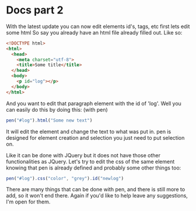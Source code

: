 # Docs part 2

With the latest update you can now edit elements id's, tags, etc
first lets edit some html
So say you already have an html file already filled out. Like so:
```html
<!DOCTYPE html>
<html>
  <head>
    <meta charset="utf-8">
    <title>Some title</title>
  </head>
  <body>
    <p id="log"></p>
  </body>
</html>
```

And you want to edit that paragraph element with the id of 'log'.
Well you can easily do this by doing this:
(with pen)

```js
pen("#log").html("Some new text")
```

It will edit the element and change the text to what was put in.
pen is designed for element creation and selection you just need to put selection on.

Like it can be done with JQuery but it does not have those other functionalities as JQuery.
Let's try to edit the css of the same element knowing that pen is already defined and probably some other things too:

```js
pen("#log").css("color", "grey").id("newlog")
```

There are many things that can be done with pen, and there is still more to add, so it won't end there.
Again if you'd like to help leave any suggestions, I'm open for them.

